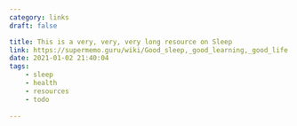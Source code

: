 ```yaml
---
category: links
draft: false

title: This is a very, very, very long resource on Sleep
link: https://supermemo.guru/wiki/Good_sleep,_good_learning,_good_life
date: 2021-01-02 21:40:04
tags:
    - sleep
    - health
    - resources
    - todo
    
---
```


